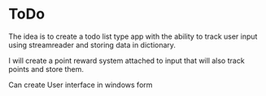 # ToDo



The idea is to create a todo list type app with the ability to track user input using streamreader and storing data in dictionary. 



I will create a point reward system attached to input that will also track points and store them.




Can create User interface in windows form
